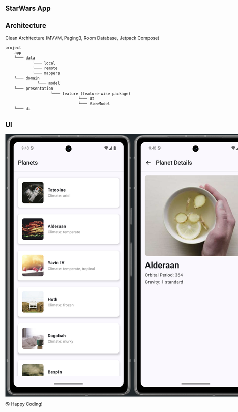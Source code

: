 ## StarWars App

## Architecture

Clean Architecture (MVVM, Paging3, Room Database, Jetpack Compose)

```
project
    app
    └─── data
            └─── local
            └─── remote
            └─── mappers
    └─── domain
              └─── model
    └─── presentation
                    └─── feature (feature-wise package)
                                └─── UI
                                └─── ViewModel
    └─── di
```

## UI

<div style="display: flex; justify-content: space-around;">
  <img src="https://github.com/SanushRadalage/StarWars/blob/main/app/src/main/res/drawable/screenshot01.png" width="400px">
  <img src="https://github.com/SanushRadalage/StarWars/blob/main/app/src/main/res/drawable/screenshot02.png" width="400px">
</div>

🌎 Happy Coding!
